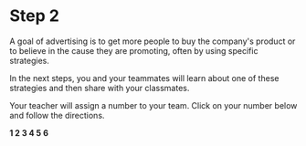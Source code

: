 # Step 2

A goal of advertising is to get more people to buy the company's product or to believe in the cause they are promoting, often by using specific strategies. 

In the next steps, you and your teammates will learn about one of these strategies and then share with your classmates. 

Your teacher will assign a number to your team. Click on your number below and follow the directions. 

**1          2          3          4          5          6**
<!--needs link(s)!-->
<!--Need to include buttons 1–6 that students can click on that will take them to instructions and information for their group.

See file: persuasion strategies for the info that goes with each number.  There are 6 files numbered 1-6. Each strategy is on a separate link 1-6. -->